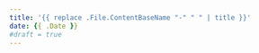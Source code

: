 ```yaml
---
title: '{{ replace .File.ContentBaseName "-" " " | title }}'
date: {{ .Date }}
#draft = true
---
```

